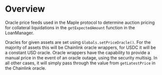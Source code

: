 # Overview
Oracle price feeds used in the Maple protocol to determine auction pricing for collateral liquidations in the `getExpectedAmount` function in the LoanManager.

Oracles for given assets are set using `Globals.setPriceOracle()`. For the majority of assets this will be Chainlink oracle wrappers, for USDC it will be a constant USD oracle. Oracle wrappers have the capability to provide a manual price in the event of an oracle outage, using the security multisig. In all other cases, it will simply pass through the value from `getLatestPrice` in the Chainlink oracle.
